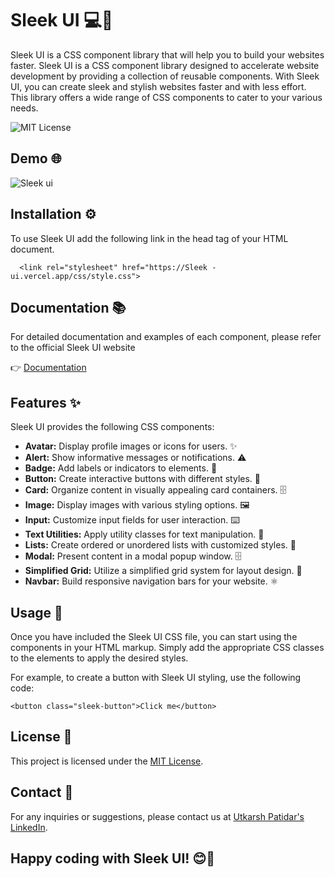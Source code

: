 # Sleek UI 💻🎨

Sleek  UI is a CSS component library that will help you to build your websites faster.
Sleek UI is a CSS component library designed to accelerate website development by providing a collection of reusable components. With Sleek UI, you can create sleek and stylish websites faster and with less effort. This library offers a wide range of CSS components to cater to your various needs. 


![MIT License](https://img.shields.io/static/v1?label=vercel&message=success&color=<COLOR>)

## Demo 🌐
![Sleek ui]()


## Installation ⚙️
To use Sleek  UI add the following link in the head tag of your HTML document.
```
  <link rel="stylesheet" href="https://Sleek -ui.vercel.app/css/style.css">
```
    

## Documentation 📚

For detailed documentation and examples of each component, please refer to the official Sleek UI website

👉 [Documentation](https://utkarssh11.github.io/sleekUI-library/)


## Features ✨

Sleek UI provides the following CSS components:

* **Avatar:** Display profile images or icons for users. ✨
* **Alert:** Show informative messages or notifications. ⚠️
* **Badge:** Add labels or indicators to elements. 📌
* **Button:** Create interactive buttons with different styles. 🔼
* **Card:** Organize content in visually appealing card containers. 🗄️
* **Image:** Display images with various styling options. 🖼️
* **Input:** Customize input fields for user interaction. ⌨️
* **Text Utilities:** Apply utility classes for text manipulation. 📝
* **Lists:** Create ordered or unordered lists with customized styles. 📝
* **Modal:** Present content in a modal popup window. 🗄️
* **Simplified Grid:** Utilize a simplified grid system for layout design. 🔲
* **Navbar:** Build responsive navigation bars for your website. ⚛️

## Usage 🚀
Once you have included the Sleek UI CSS file, you can start using the components in your HTML markup. Simply add the appropriate CSS classes to the elements to apply the desired styles.

For example, to create a button with Sleek UI styling, use the following code:
```
<button class="sleek-button">Click me</button>
```

## License 📝

This project is licensed under the [MIT License](LICENSE).

## Contact 📧

For any inquiries or suggestions, please contact us at [Utkarsh Patidar's LinkedIn](https://www.linkedin.com/in/utkarsh-patidar-800081221/).



## Happy coding with Sleek UI! 😊🚀
